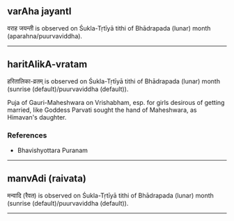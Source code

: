 ## varAha jayantI

वराह जयन्ती is observed on Śukla-Tṛtīyā tithi of Bhādrapada (lunar) month (aparahna/puurvaviddha).


---
## haritAlikA-vratam

हरितालिका-व्रतम् is observed on Śukla-Tṛtīyā tithi of Bhādrapada (lunar) month (sunrise (default)/puurvaviddha (default)).

Puja of Gauri-Maheshwara on Vrishabham, esp. for girls desirous of getting married, like Goddess Parvati sought the hand of Maheshwara, as Himavan's daughter.
### References
* Bhavishyottara Puranam

---
## manvAdi (raivata)

मन्वादि (रैवत) is observed on Śukla-Tṛtīyā tithi of Bhādrapada (lunar) month (sunrise (default)/puurvaviddha (default)).


---
